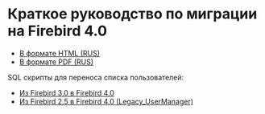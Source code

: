 # Краткое руководство по миграции на Firebird 4.0

* [В формате HTML (RUS)](https://github.com/sim1984/fbmigrgd40/releases/download/1.0/doc.rus.html)
* [В формате PDF (RUS)](https://github.com/sim1984/fbmigrgd40/releases/download/1.0/doc.rus.pdf)

SQL скрипты для переноса списка пользователей:

* [Из Firebird 3.0 в Firebird 4.0](https://github.com/sim1984/fbmigrgd40/blob/master/sql/copy_users.sql)
* [Из Firebird 2.5 в Firebird 4.0 (Legacy_UserManager)](https://github.com/sim1984/fbmigrgd40/blob/master/sql/copy_security2.sql)

